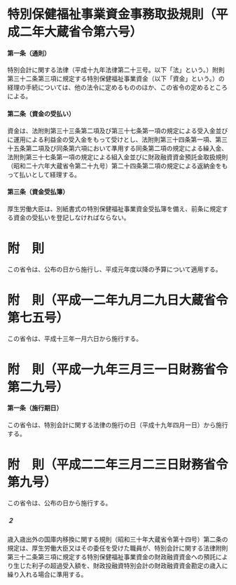 # 特別保健福祉事業資金事務取扱規則（平成二年大蔵省令第六号）
#### 第一条（通則）
特別会計に関する法律（平成十九年法律第二十三号。以下「法」という。）附則第三十二条第三項に規定する特別保健福祉事業資金（以下「資金」という。）の経理の手続については、他の法令に定めるもののほか、この省令の定めるところによる。
#### 第二条（資金の受払い）
資金は、法附則第三十三条第二項及び第三十七条第一項の規定による受入金並びに運用による利益金の受入金をもって受けとし、法附則第三十四条第一項、第三十五条第二項及び同条第六項において準用する同条第二項の規定による繰入金、法附則第三十七条第一項の規定による組入金並びに財政融資資金預託金取扱規則（昭和二十六年大蔵省令第二十九号）第二十四条第二項の規定による返納金をもって払いとして経理する。
#### 第三条（資金受払簿）
厚生労働大臣は、別紙書式の特別保健福祉事業資金受払簿を備え、前条に規定する資金の受払いを登記しなければならない。
# 附　則
この省令は、公布の日から施行し、平成元年度以降の予算について適用する。
# 附　則（平成一二年九月二九日大蔵省令第七五号）
この省令は、平成十三年一月六日から施行する。
# 附　則（平成一九年三月三一日財務省令第二九号）
#### 第一条（施行期日）
この省令は、特別会計に関する法律の施行の日（平成十九年四月一日）から施行する。
# 附　則（平成二二年三月二三日財務省令第九号）
この省令は、公布の日から施行する。
##### ２
歳入歳出外の国庫内移換に関する規則（昭和三十年大蔵省令第十四号）第二条の規定は、厚生労働大臣又はその委任を受けた職員が、特別会計に関する法律附則第三十二条第三項に規定する特別保健福祉事業資金の財政融資資金への預託により生じた利子の超過受入額を、財政投融資特別会計の財政融資資金勘定の歳入に繰り入れる場合に準用する。
